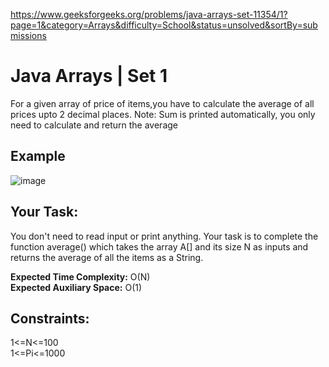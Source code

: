 https://www.geeksforgeeks.org/problems/java-arrays-set-11354/1?page=1&category=Arrays&difficulty=School&status=unsolved&sortBy=submissions

<h1>Java Arrays | Set 1</h1>

For a given array of price of items,you have to calculate the average of all prices upto 2 decimal places.
Note: Sum is printed automatically, you only need to calculate and return the average

 
## Example
![image](https://github.com/shanvii/DSA-Problems-GeeksforGeeks/assets/81086303/a0c8c485-3955-4235-a371-e8e9716561ad)


## Your Task:  
You don't need to read input or print anything. Your task is to complete the function average() which takes the array A[] and  its size N as inputs and returns the average of all the items as a String.

 

**Expected Time Complexity:** O(N)  <br/>
**Expected Auxiliary Space:** O(1)

 
## Constraints:
1<=N<=100  <br/>
1<=Pi<=1000

 
